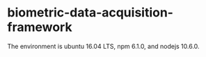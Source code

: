 # biometric-data-acquisition-framework
The environment is ubuntu 16.04 LTS, npm 6.1.0, and nodejs 10.6.0.
